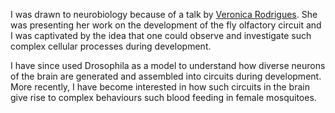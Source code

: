 
I was drawn to neurobiology because of a talk by [Veronica Rodrigues](https://en.wikipedia.org/wiki/Veronica_Rodrigues). She was presenting her work on the development of the fly olfactory circuit and I was captivated by the idea that one could observe and investigate such complex cellular processes during development.

I have since used Drosophila as a model to understand how diverse neurons of the brain are generated and assembled into circuits during development. More recently, I have become interested in how such circuits in the brain give rise to complex behaviours such blood feeding in female mosquitoes.
